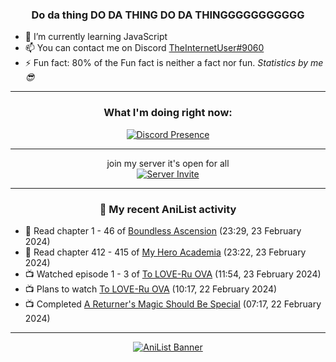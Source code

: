 <div align="center">

### Do da thing DO DA THING DO DA THINGGGGGGGGGGG
</div>

- 🌱 I’m currently learning JavaScript
- 📫 You can contact me on Discord [TheInternetUser#9060](https://discord.com/users/534117072796385300)
- ⚡ Fun fact: 80% of the Fun fact is neither a fact nor fun. _Statistics by me 😎_
<hr>

<div align="center">

### What I'm doing right now:
[![Discord Presence](https://lanyard.cnrad.dev/api/534117072796385300)](https://discord.com/users/534117072796385300)
<hr>

join my server it's open for all <br>
[![Server Invite](https://invidget.switchblade.xyz/bfYgVHxrSs)](https://discord.gg/bfYgVHxrSs)

<hr>
  
### 🌸 My recent AniList activity

</div>

<!-- ANILIST_ACTIVITY:start -->

-   📖 Read chapter 1 - 46 of [Boundless Ascension](https://anilist.co/manga/159439) (23:29, 23 February 2024)
-   📖 Read chapter 412 - 415 of [My Hero Academia](https://anilist.co/manga/85486) (23:22, 23 February 2024)
-   📺 Watched episode 1 - 3 of [To LOVE-Ru OVA](https://anilist.co/anime/5667) (11:54, 23 February 2024)
-   📺 Plans to watch [To LOVE-Ru OVA](https://anilist.co/anime/5667) (10:17, 22 February 2024)
-   📺 Completed [A Returner's Magic Should Be Special](https://anilist.co/anime/163142) (07:17, 22 February 2024)

<!-- ANILIST_ACTIVITY:end -->
<hr>

<div align="center">

[![AniList Banner](https://img.anili.st/User/929966)](https://anilist.co/user/TheInternetUser)

<!-- ![Profile views](https://gpvc.arturio.dev/TheInternetUse7) Since 2023-01-09 -->
<br>


</div>
